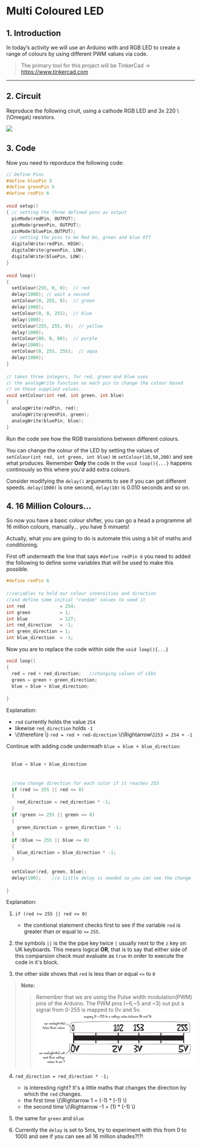 # Multi Coloured LED

## 1. Introduction 

In today’s activity we will use an Arduino with and RGB LED to create a range of colours by using different PWM values via code.

> The primary tool for this project will be TinkerCad -> https://www.tinkercad.com
-------------------

## 2. Circuit

Reproduce the following ciruit, using a cathode RGB LED and 3x 220 \\(\Omega\\) resistors.

![](./figures/RGB_LED.gif)

## 3. Code

Now you need to reporduce the following code:


```c++
// Define Pins
#define bluePin 3
#define greenPin 5
#define redPin 6

void setup()
{ // setting the three defined pins as output
  pinMode(redPin, OUTPUT);
  pinMode(greenPin, OUTPUT);
  pinMode(bluePin,OUTPUT);
  // setting the pins to be Red On, green and blue Off
  digitalWrite(redPin, HIGH);
  digitalWrite(greenPin, LOW);
  digitalWrite(bluePin, LOW);
}

void loop()
{
  setColour(255, 0, 0);  // red
  delay(1000); // wait a second
  setColour(0, 255, 0);  // green
  delay(1000);
  setColour(0, 0, 255);  // blue
  delay(1000);
  setColour(255, 255, 0);  // yellow
  delay(1000);  
  setColour(80, 0, 80);  // purple
  delay(1000);
  setColour(0, 255, 255);  // aqua
  delay(1000);
}

// takes three integers, for red, green and blue uses 
// the analogWrite function on each pin to change the colour based
// on those supplied values.
void setColour(int red, int green, int blue)
{
  analogWrite(redPin, red);
  analogWrite(greenPin, green);
  analogWrite(bluePin, blue);  
}
```

Run the code see how the RGB transistions between different colours. 

You can change the colour of the LED by setting the values of `setColour(int red, int green, int blue)` ie `setColour(10,50,200)` and see what produces. Remember **Only** the code in the `void loop(){...}` happens continously so this where you'd add extra colours. 

Consider modifying the `delay()` arguments to see if you can get different speeds. `delay(1000)` is one second, `delay(10)` is 0.010 seconds and so on.

## 4. 16 Million Colours...

So now you have a basic colour shifter, you can go a head a programme all 16 million colours, manually... you have 5 minuets!

Actually, what you are going to do is automate this using a bit of maths and conditioning. 

First off underneath the line that says `#define redPin 6` you need to added the following to define some variables that will be used to make this possible.

```c++
#define redPin 6

//variables to hold our colour intensities and direction
//and define some initial "random" values to seed it
int red             = 254;
int green           = 1;
int blue            = 127;
int red_direction   = -1;
int green_direction = 1;
int blue_direction  = -1;
```

Now you are to replace the code within side the `void loop(){...}`

```c++
void loop()
{
  red = red + red_direction;   //changing values of LEDs
  green = green + green_direction;
  blue = blue + blue_direction;

}
```

Explanation: 
 - `red` currently holds the value `254`
 - likewise `red_direction`  holds `-1`
 - \\(\therefore \\) `red = red + red-direction` \\(\Rightarrow\\)`253 = 254 + -1`

Continue with adding code underneath `blue = blue + blue_direction`:

```c++

  blue = blue + blue_direction
  
 
  //now change direction for each color if it reaches 255
  if (red >= 255 || red <= 0)
  {
    red_direction = red_direction * -1;
  }
  if (green >= 255 || green <= 0)
  {
    green_direction = green_direction * -1;
  }
  if (blue >= 255 || blue <= 0)
  {
    blue_direction = blue_direction * -1;
  }

  setColour(red, green, blue);
  delay(100);    //a little delay is needed so you can see the change

}
```

Explanation:

1. `if (red >= 255 || red <= 0)` 
   - the conitional statement checks first to see if the variable `red` is greater than or equal to `>=` `255`.

2. the symbols `||` is the the pipe key twice `|` usually next to the `z` key on UK keyboards. This means logical **OR**, that is to say that either side of this comparsion check must evaluate as `true` in order to execute the code in it's block.

3. the other side shows that `red` is less than or equal  `<=` to `0`

>**Note:**
>>
>> Remember that we are using the Pulse width modulation(PWM) pins of the Arduino. The PWM pins (~6,~5 and ~3) out put a signal from 0-255 is mapped to 0v and 5v.
>> ![](./figures/analogWrite_ruler.png)

4. `red_direction = red_direction * -1;`
   - is interesting right? It's a little maths that changes the direction by which the `red` changes. 
   - the first time \\(\Rightarrow 1 = (-1) * (-1) \\) 
   - the second time \\(\Rightarrow -1 = (1) * (-1) \\) 

5. the same for `green` and `blue`

6. Currently the `delay` is set to 5ms, try to experiment with this from 0 to 1000 and see if you can see all 16 million shades?!?!
